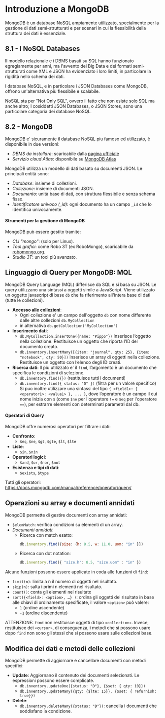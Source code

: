 # Introduzione a MongoDB

MongoDB è un database NoSQL ampiamente utilizzato, specialmente per la gestione di dati semi-strutturati e per scenari in cui la flessibilità della struttura dei dati è essenziale. 

## 8.1 - I NoSQL Databases

Il modello relazionale e i DBMS basati su SQL hanno funzionato egregiamente per anni, ma l'avvento dei Big Data e dei formati semi-strutturati come XML e JSON ha evidenziato i loro limiti, in particolare la rigidità nello schema dei dati.

I database NoSQL, e in particolare i JSON Databases come MongoDB, offrono un'alternativa più flessibile e scalabile.

NoSQL sta per "Not Only SQL", ovvero il fatto che non esiste solo SQL ma anche altro; I cosiddetti JSON Databases, o JSON Stores, sono una particolare categoria dei database NoSQL.

## 8.2 - MongoDB
MongoDB e' sicuramente il database NoSQL piu famoso ed utilizzato, è disponibile in due versioni:
- *DBMS da installare*: scaricabile dalla [pagina ufficiale](https://www.mongodb.com/download-center/community)
- *Servizio cloud Atlas*: disponibile su [MongoDB Atlas](https://www.mongodb.com/cloud/atlas2)

MongoDB utilizza un modello di dati basato su documenti JSON. Le principali entità sono:
- *Database*: insieme di collezioni.
- *Collezione*: insieme di documenti JSON.
- *Documento*: unità base di dati, con struttura flessibile e senza schema fisso.
- *Identificatore univoco (_id)*: ogni documento ha un campo `_id` che lo identifica univocamente.

#### Strumenti per la gestione di MongoDB

MongoDB può essere gestito tramite:
- *CLI "mongo"*: (solo per Linux).
- *Tool grafici*: come Robo 3T (ex RoboMongo), scaricabile da [robomongo.org](https://robomongo.org/).
- *Studio 3T*: un tool più avanzato.

## Linguaggio di Query per MongoDB: MQL

MongoDB Query Language (MQL) differisce da SQL e si basa su JSON. Le query utilizzano una sintassi a oggetti simile a JavaScript. Viene utilizzato un oggetto javascript di base `db` che fa riferimento all'intera base di dati (tutte le collezioni).
- **Accesso alle collezioni**:
  - Ogni collezione e' un campo dell'oggetto `db` con nome differente dalle altre collezioni `db.MyCollection`
  - in alternativa `db.getCollection('MyCollection')`
- **Inserimento dati**:
  - `db.MyCollection.insertOne({name: "Pippo"})` Inserisce l’oggetto nella       collezione. Restituisce un oggetto che riporta l’ID del documento creato.
  - `db.inventory.insertMany([{item: "journal", qty: 25}, {item: "notebook", qty: 50}])` Inserisce un array di oggetti nella collezione. Restituisce un oggetto con l’elenco degli ID creati.
- **Ricerca dati**:
  Il piu utilizzato e' il `find`, l’argomento è un documento che specifica le condizioni di selezione.
  - `db.inventory.find({})` (restituisce tutti i documenti) 
  - `db.inventory.find({ status: "D" })` (filtra per un valore specifico)
  Si puo inoltre utilizzare una sintassi del tipo `{ <field1>: { <operator1>: <value1> }, ... }`, dove l’operatore è un campo il cui nome inizia con `$` (come `$ne` per l'operatore `!=` e `$eq` per l'operatore `==`), per estrarre elementi con determinati parametri dal db.

#### Operatori di Query

MongoDB offre numerosi operatori per filtrare i dati:
- **Confronto**:
  - `$eq`, `$ne`, `$gt`, `$gte`, `$lt`, `$lte`
- **Liste**:
  - `$in`, `$nin`
- **Operatori logici**:
  - `$and`, `$or`, `$nor`, `$not`
- **Esistenza e tipi di dati**:
  - `$exists`, `$type`

Tutti gli operatori: https://docs.mongodb.com/manual/reference/operator/query/


## Operazioni su array e documenti annidati

MongoDB permette di gestire documenti con array annidati:
- `$elemMatch`: verifica condizioni su elementi di un array.
- *Documenti annidati*:
  - Ricerca con match esatto:
    ```javascript
    db.inventory.find({size: {h: 8.5, w: 11.0, uom: "in" }})
    ```
  - Ricerca con dot notation:
    ```javascript
    db.inventory.find({ "size.h": 8.5, "size.uom" : "in" })
    ```
Alcune funzioni possono essere applicate in coda alle funzioni di `find`:
- `limit(n)`: limita a n il numero di oggetti nel risultato.
- `skip(n)`: salta i primi n elementi nel risultato.
- `count()`: conta gli elementi nel risultato
- `sort({<field>: <option>, …} )`: ordina gli oggetti del risultato in base alle chiavi di ordinamento specificate, il valore `<option>` può valere:
  - `1` (ordine ascendente)
  - `-1` (ordine discendente)

ATTENZIONE: `find` non restituisce oggetti di tipo `«collection»`. Invece, restituisce dei `«cursor»`, di conseguenza, i metodi che si possono usare dopo `find` non sono gli stessi che si possono usare sulle collezioni base.


## Modifica dei dati e metodi delle collezioni

MongoDB permette di aggiornare e cancellare documenti con metodi specifici:
- **Update**:
  Aggiornano il contenuto dei documenti selezionati. Le espressioni possono essere complicate.
  - `db.inventory.updateOne({status: "D"}, {$set: { qty: 10}})`
  - `db.inventory.updateMany({qty: {$lte: 15}}, {$set: { refurnish: true}})`
- **Delete**:
  - `db.inventory.deleteMany({status: "D"})`: cancella i documenti che soddisfano la condizione.




